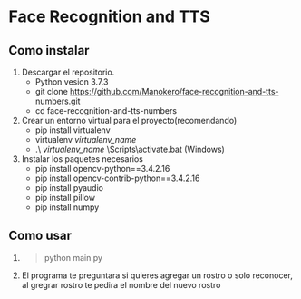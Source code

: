 # Face Recognition and TTS

## Como instalar

1. Descargar el repositorio.
    * Python vesion 3.7.3
    * git clone https://github.com/Manokero/face-recognition-and-tts-numbers.git
    * cd face-recognition-and-tts-numbers
2. Crear un entorno virtual para el proyecto(recomendando)
    * pip install virtualenv
    * virtualenv *virtualenv_name*
    * .\ *virtualenv_name* \Scripts\activate.bat (Windows)
3. Instalar los paquetes necesarios
    * pip install opencv-python==3.4.2.16
    * pip install opencv-contrib-python==3.4.2.16
    * pip install pyaudio
    * pip install pillow
    * pip install numpy

## Como usar

1. > python main.py
2.  El programa te preguntara si quieres agregar un rostro o solo reconocer, al gregrar rostro te pedira el nombre del nuevo rostro
